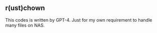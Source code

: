 ## r(ust)chown

This codes is written by GPT-4.
Just for my own requirement to handle many files on NAS.

